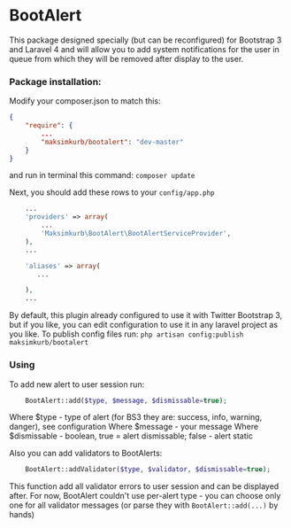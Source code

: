 BootAlert
=========

This package designed specially (but can be reconfigured) for Bootstrap 3 and Laravel 4 and will allow you to add system notifications for the user in queue from which they will be removed after display to the user.

### Package installation:

Modify your composer.json to match this:
```json
{
    "require": {
        ...
        "maksimkurb/bootalert": "dev-master"
    }
}
```
and run in terminal this command:
``` composer update ```

Next, you should add these rows to your ``` config/app.php ```
```php
    ...
	'providers' => array(
	    ...
        'Maksimkurb\BootAlert\BootAlertServiceProvider',
    ),
    ...

	'aliases' => array(
	   ...

	),
	...
```

By default, this plugin already configured to use it with Twitter Bootstrap 3, but if you like, you can edit configuration to use it in any laravel project as you like.
To publish config files run:
``` php artisan config:publish maksimkurb/bootalert ```

### Using
To add new alert to user session run:
```php
    BootAlert::add($type, $message, $dismissable=true);
```
Where $type - type of alert (for BS3 they are: success, info, warning, danger), see configuration
Where $message - your message
Where $dismissable - boolean, true = alert dismissable; false - alert static

Also you can add validators to BootAlerts:
```php
    BootAlert::addValidator($type, $validator, $dismissable=true);
```
This function add all validator errors to user session and can be displayed after. For now, BootAlert couldn't use per-alert type - you can choose only one for all validator messages (or parse they with ``` BootAlert::add(...) ``` by hands)


